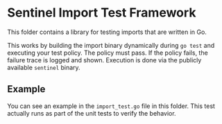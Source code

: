 # Sentinel Import Test Framework

This folder contains a library for testing imports that are written in Go.

This works by building the import binary dynamically during `go test` and
executing your test policy. The policy must pass. If the policy fails, the
failure trace is logged and shown. Execution is done via the publicly available
`sentinel` binary.

## Example

You can see an example in the `import_test.go` file in this folder. This
test actually runs as part of the unit tests to verify the behavior.
